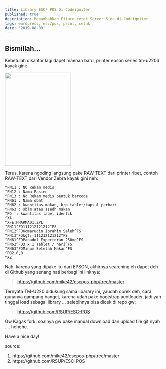 ```yaml
---
title: Library ESC/ POS Di Codeigniter
published: true
description: Menambahkan Fiture cetak Server Side di Codeigniter
tags: wordpress, esc/pos, print, cetak
date: '2019-08-09'
---
```


## Bismillah...

Kebetulah dikantor lagi dapet maenan baru, printer epson series tm-u220d kayak gini:

<img class="aligncenter size-full" src="https://www.epson.eu/files/assets/converted/510m-310m/e/p/s/o/epson_tm-u220_web.png.png" width="211" height="298" />

Terus, karena ngoding langsung pake RAW-TEXT dari printer ribet, contoh RAW-TEXT dari Vendor Zebra kayak gini neh:

```
^FN11 : NO Rekam medis
^FN12 : Nama Pasien
^FN13 : No Rekam medis bentuk barcode
^FN61 : Nama obat
^FN62 : kwantitas makan, brp tablet/kapsul perhari
^FN63 : sblm atau ssedh makan
^PQ  : kwantitas label identik
^XA
^XFE:PHARMA01.ZPL
^FN11^FD111212121212^FS
^FN12^FDKomarudin Ibrahim Saleh^FS
^FN13^FD&gt;;111212121212^FS
^FN61^FDPanadol Expectoran 250mg^FS
^FN62^FD3 x 1 Tablet / hari^FS
^FN63^FDMinum Setelah Makan^FS
^PQ2,0,0
^XZ
```


Nah, karena yang dipake itu dari EPSON, akhirnya searching eh dapet deh di Github yang senang hati berbagi ini linknya:
<blockquote><a href="https://github.com/mike42/escpos-php/tree/master">https://github.com/mike42/escpos-php/tree/master</a></blockquote>
Ternyata TM-U220 didukung sama libarary ini, yaudah oprek deh, cara gunanya gampang banget, karena udah pake bootstrap auotloader, jadi yah tinggal load sebagai library ... selebihnya bisa dicek di repo gw:
<blockquote><a href="https://github.com/RSUP/ESC-POS">https://github.com/RSUP/ESC-POS</a></blockquote>
Gw Kagak fork, soalnya gw pake manual download dan upload file git nyah .... hehehe.

Have a nice day!

source:
<ol>
 	<li>https://github.com/mike42/escpos-php/tree/master</li>
 	<li>https://github.com/RSUP/ESC-POS</li>
</ol>